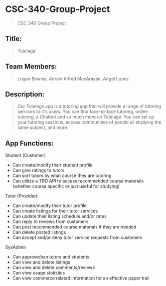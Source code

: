# CSC-340-Group-Project
> CSC 340 Group Project
## Title:
> Tutelage

## Team Members:
> Logan Bowles, Adrain Alfred MacArayan, Angel Lopez

## Description:
> Our Tutelage app is a tutoring app that will provide a range of tutoring services to it's users. You can find face-to-face tutoring, online tutoring, a Chatbot and so much more on Tutelage. You can set up your tutoring sessions, access communities of people all studying the same subject, and more.

## App Functions:
Student (Customer)
- Can create/modify their student profile
- Can give ratings to tutors
- Can sort tutors by what course they are tutoring
- Can utilize a TBD API to access recommended course materials (whether course specific or just useful for studying)

Tutor (Provider)
- Can create/modify their tutor profile
- Can create listings for their tutor services
- Can update their listing schedule and/or rates
- Can reply to reviews from customers
- Can post recommended course materials if they are needed
- Can delete posted listings
- Can accept and/or deny tutor service requests from customers 

SysAdmin
- Can approve/ban tutors and students
- Can view and delete listings
- Can view and delete comments/reviews
- Can view usage statistics
- Can view commerce related information for an effective paper trail
